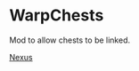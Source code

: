 # WarpChests

Mod to allow chests to be linked.

[Nexus](https://www.nexusmods.com/stardewvalley/mods/6402)